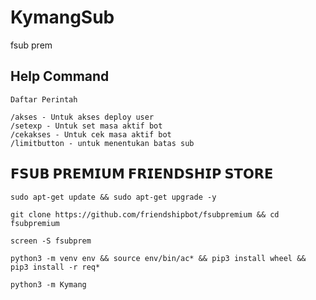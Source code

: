 # KymangSub
fsub prem

## Help Command

```
Daftar Perintah

/akses - Untuk akses deploy user
/setexp - Untuk set masa aktif bot
/cekakses - Untuk cek masa aktif bot
/limitbutton - untuk menentukan batas sub
```

## 𝗙𝗦𝗨𝗕 𝗣𝗥𝗘𝗠𝗜𝗨𝗠 𝗙𝗥𝗜𝗘𝗡𝗗𝗦𝗛𝗜𝗣 𝗦𝗧𝗢𝗥𝗘
```
sudo apt-get update && sudo apt-get upgrade -y
```
```
git clone https://github.com/friendshipbot/fsubpremium && cd fsubpremium
```
```
screen -S fsubprem
```
```
python3 -m venv env && source env/bin/ac* && pip3 install wheel && pip3 install -r req*
```
```
python3 -m Kymang
